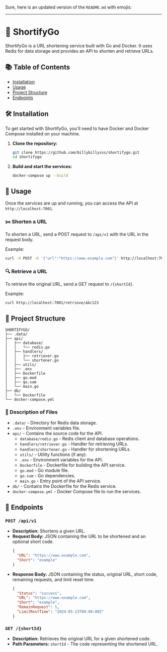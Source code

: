Sure, here is an updated version of the `README.md` with emojis:

---

# 🚀 ShortifyGo

ShortifyGo is a URL shortening service built with Go and Docker. It uses Redis for data storage and provides an API to shorten and retrieve URLs.

## 📚 Table of Contents
- [Installation](#installation)
- [Usage](#usage)
- [Project Structure](#project-structure)
- [Endpoints](#endpoints)

## 🛠️ Installation

To get started with ShortifyGo, you'll need to have Docker and Docker Compose installed on your machine.

1. **Clone the repository:**
   ```sh
   git clone https://github.com/billybillysss/shortifygo.git
   cd shortifygo
   ```

2. **Build and start the services:**
   ```sh
   docker-compose up --build
   ```

## 🚀 Usage

Once the services are up and running, you can access the API at `http://localhost:7001`.

### ✂️ Shorten a URL

To shorten a URL, send a POST request to `/api/v1` with the URL in the request body.

Example:
```sh
curl -X POST -d '{"url":"https://www.example.com"}' http://localhost:7001/api/v1
```

### 🔍 Retrieve a URL

To retrieve the original URL, send a GET request to `/{shortId}`.

Example:
```sh
curl http://localhost:7001/retrieve/abc123
```

## 📂 Project Structure

```plaintext
SHORTIFYGO/
├── .data/
├── api/
│   ├── database/
│   │   └── redis.go
│   ├── handlers/
│   │   ├── retriever.go
│   │   └── shortener.go
│   ├── utils/
│   ├── .env
│   ├── Dockerfile
│   ├── go.mod
│   ├── go.sum
│   └── main.go
├── db/
│   └── Dockerfile
└── docker-compose.yml
```

### 📄 Description of Files

- `.data/` - Directory for Redis data storage.
- `.env` - Environment variables file.
- `api/` - Contains the source code for the API.
  - `database/redis.go` - Redis client and database operations.
  - `handlers/retriever.go` - Handler for retrieving URLs.
  - `handlers/shortener.go` - Handler for shortening URLs.
  - `utils/` - Utility functions (if any).
  - `.env` - Environment variables for the API.
  - `Dockerfile` - Dockerfile for building the API service.
  - `go.mod` - Go module file.
  - `go.sum` - Go dependencies.
  - `main.go` - Entry point of the API service.
- `db/` - Contains the Dockerfile for the Redis service.
- `docker-compose.yml` - Docker Compose file to run the services.

## 📡 Endpoints

### `POST /api/v1`
- **Description:** Shortens a given URL.
- **Request Body:** JSON containing the URL to be shortened and an optional short code.
  ```json
  {
    "URL": "https://www.example.com",
    "Short": "example"
  }
  ```
- **Response Body:** JSON containing the status, original URL, short code, remaining requests, and limit reset time.
  ```json
  {
    "Status": "success",
    "URL": "https://www.example.com",
    "Short": "example",
    "RemainRequest": 5,
    "LimitRestTime": "2024-05-23T00:00:00Z"
  }
  ```

### `GET /{shortId}`
- **Description:** Retrieves the original URL for a given shortened code.
- **Path Parameters:** `shortId` - The code representing the shortened URL.
